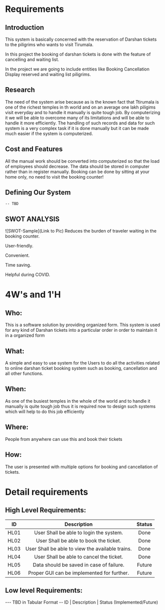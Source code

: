 # Requirements
## Introduction
 This system is basically concerned with the reservation of Darshan  tickets to the piligrims who wants to visit Tirumala.

In this project the booking of darshan tickets is done with the feature of cancelling and waiting list.

In the project we are going to include entities like
Booking
Cancellation
Display reserved and waiting list piligrims.



## Research
The need of the system arise because as is the known fact that Ttirumala is one of the richest temples in th world and on an average one lakh piligims visit everyday 
 and to handle it manually is quite tough 
job. By computerizing it we will be able to overcome many of its limitations and will be able 
to handle it more efficiently. The handling of such records and data for such system is a very 
complex task if it is done manually but it can be made much easier if the system is 
computerized.

## Cost and Features

All the manual work should be converted into computerized so that the load of employees should decrease.
The data should be stored in computer rather than in register manually.
Booking can be done by sitting at your home only, no need to visit the booking counter!

## Defining Our System
    -- TBD
## SWOT ANALYSIS
![SWOT-Sample](Link to Pic)
Reduces the burden of traveler waiting in the booking counter.

User-friendly.

Convenient.

Time saving.

Helpful during COVID.


# 4W&#39;s and 1&#39;H

## Who:

This is a software solution by providing organized form. This system is used for any kind of Darshan tickets into a particular order in order to maintain it
in a organized form 

## What:

A simple and easy to use system for the Users to do all the activities related to online 
darshan ticket booking system such as booking, cancellation and all other functions.

## When:

As one of the busiest temples in the whole of the world and to handle it 
manually is quite tough job thus it is required now to design such systems which will 
help to do this job efficiently

## Where:

People from anywhere can use this and book their tickets

## How:

The user is presented with multiple options for booking and cancellation of tickets.

# Detail requirements
## High Level Requirements:

|ID   |Description| Status|
|:--: | :--:      | :--:  |
|HL01| User Shall be able to login the system.           | Done|
|HL02  |User Shall be able to book the ticket.           | Done|
|HL03  |User Shall be able to view the available trains. | Done|
|HL04  |User Shall be able to cancel the ticket.         | Done|
|HL05  |Data should be saved in case of failure.         | Future|
|HL06  |Proper GUI can be implemented for further.       | Future|


##  Low level Requirements:
--- TBD in Tabular Format 
-- ID | Description | Status (Implemented/Future)

